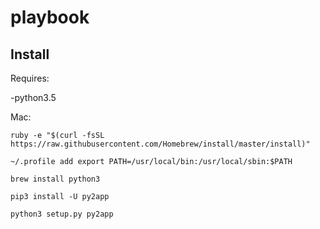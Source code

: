 # playbook

## Install
Requires:

  -python3.5
  
Mac: 

    ruby -e "$(curl -fsSL https://raw.githubusercontent.com/Homebrew/install/master/install)"
    
    ~/.profile add export PATH=/usr/local/bin:/usr/local/sbin:$PATH
    
    brew install python3

    pip3 install -U py2app
  
    python3 setup.py py2app
